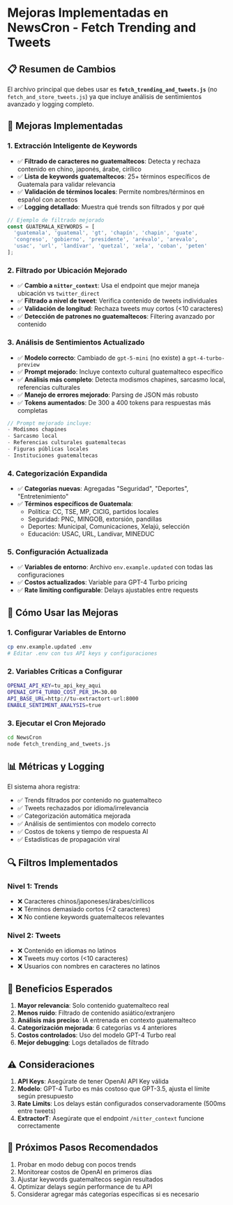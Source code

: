 # Mejoras Implementadas en NewsCron - Fetch Trending and Tweets

## 📋 Resumen de Cambios

El archivo principal que debes usar es **`fetch_trending_and_tweets.js`** (no `fetch_and_store_tweets.js`) ya que incluye análisis de sentimientos avanzado y logging completo.

## 🔧 Mejoras Implementadas

### 1. **Extracción Inteligente de Keywords**
- ✅ **Filtrado de caracteres no guatemaltecos**: Detecta y rechaza contenido en chino, japonés, árabe, cirílico
- ✅ **Lista de keywords guatemaltecos**: 25+ términos específicos de Guatemala para validar relevancia
- ✅ **Validación de términos locales**: Permite nombres/términos en español con acentos
- ✅ **Logging detallado**: Muestra qué trends son filtrados y por qué

```javascript
// Ejemplo de filtrado mejorado
const GUATEMALA_KEYWORDS = [
  'guatemala', 'guatemal', 'gt', 'chapín', 'chapin', 'guate',
  'congreso', 'gobierno', 'presidente', 'arévalo', 'arevalo',
  'usac', 'url', 'landívar', 'quetzal', 'xela', 'coban', 'peten'
];
```

### 2. **Filtrado por Ubicación Mejorado**
- ✅ **Cambio a `nitter_context`**: Usa el endpoint que mejor maneja ubicación vs `twitter_direct`
- ✅ **Filtrado a nivel de tweet**: Verifica contenido de tweets individuales
- ✅ **Validación de longitud**: Rechaza tweets muy cortos (<10 caracteres)
- ✅ **Detección de patrones no guatemaltecos**: Filtering avanzado por contenido

### 3. **Análisis de Sentimientos Actualizado**
- ✅ **Modelo correcto**: Cambiado de `gpt-5-mini` (no existe) a `gpt-4-turbo-preview`
- ✅ **Prompt mejorado**: Incluye contexto cultural guatemalteco específico
- ✅ **Análisis más completo**: Detecta modismos chapines, sarcasmo local, referencias culturales
- ✅ **Manejo de errores mejorado**: Parsing de JSON más robusto
- ✅ **Tokens aumentados**: De 300 a 400 tokens para respuestas más completas

```javascript
// Prompt mejorado incluye:
- Modismos chapines
- Sarcasmo local  
- Referencias culturales guatemaltecas
- Figuras públicas locales
- Instituciones guatemaltecas
```

### 4. **Categorización Expandida**
- ✅ **Categorías nuevas**: Agregadas "Seguridad", "Deportes", "Entretenimiento"
- ✅ **Términos específicos de Guatemala**: 
  - Política: CC, TSE, MP, CICIG, partidos locales
  - Seguridad: PNC, MINGOB, extorsión, pandillas
  - Deportes: Municipal, Comunicaciones, Xelajú, selección
  - Educación: USAC, URL, Landívar, MINEDUC

### 5. **Configuración Actualizada**
- ✅ **Variables de entorno**: Archivo `env.example.updated` con todas las configuraciones
- ✅ **Costos actualizados**: Variable para GPT-4 Turbo pricing
- ✅ **Rate limiting configurable**: Delays ajustables entre requests

## 🚀 Cómo Usar las Mejoras

### 1. Configurar Variables de Entorno
```bash
cp env.example.updated .env
# Editar .env con tus API keys y configuraciones
```

### 2. Variables Críticas a Configurar
```bash
OPENAI_API_KEY=tu_api_key_aqui
OPENAI_GPT4_TURBO_COST_PER_1M=30.00
API_BASE_URL=http://tu-extractort-url:8000
ENABLE_SENTIMENT_ANALYSIS=true
```

### 3. Ejecutar el Cron Mejorado
```bash
cd NewsCron
node fetch_trending_and_tweets.js
```

## 📊 Métricas y Logging

El sistema ahora registra:
- ✅ Trends filtrados por contenido no guatemalteco
- ✅ Tweets rechazados por idioma/irrelevancia  
- ✅ Categorización automática mejorada
- ✅ Análisis de sentimientos con modelo correcto
- ✅ Costos de tokens y tiempo de respuesta AI
- ✅ Estadísticas de propagación viral

## 🔍 Filtros Implementados

### Nivel 1: Trends
- ❌ Caracteres chinos/japoneses/árabes/cirílicos
- ❌ Términos demasiado cortos (<2 caracteres)
- ❌ No contiene keywords guatemaltecos relevantes

### Nivel 2: Tweets  
- ❌ Contenido en idiomas no latinos
- ❌ Tweets muy cortos (<10 caracteres)
- ❌ Usuarios con nombres en caracteres no latinos

## 🎯 Beneficios Esperados

1. **Mayor relevancia**: Solo contenido guatemalteco real
2. **Menos ruido**: Filtrado de contenido asiático/extranjero
3. **Análisis más preciso**: IA entrenada en contexto guatemalteco
4. **Categorización mejorada**: 6 categorías vs 4 anteriores  
5. **Costos controlados**: Uso del modelo GPT-4 Turbo real
6. **Mejor debugging**: Logs detallados de filtrado

## ⚠️ Consideraciones

1. **API Keys**: Asegúrate de tener OpenAI API Key válida
2. **Modelo**: GPT-4 Turbo es más costoso que GPT-3.5, ajusta el límite según presupuesto
3. **Rate Limits**: Los delays están configurados conservadoramente (500ms entre tweets)
4. **ExtractorT**: Asegúrate que el endpoint `/nitter_context` funcione correctamente

## 🔄 Próximos Pasos Recomendados

1. Probar en modo debug con pocos trends
2. Monitorear costos de OpenAI en primeros días
3. Ajustar keywords guatemaltecos según resultados
4. Optimizar delays según performance de tu API
5. Considerar agregar más categorías específicas si es necesario

